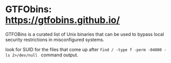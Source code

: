 # GTFObins: https://gtfobins.github.io/

GTFOBins is a curated list of Unix binaries that can be used to bypass local security restrictions in misconfigured systems.

look for SUID for the files that come up after ``find / -type f -perm -04000 -ls 2>/dev/null `` command output.